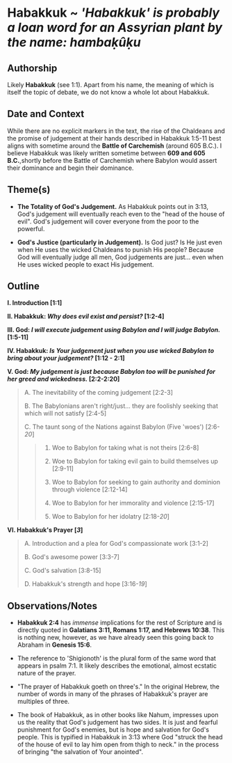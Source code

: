 # Habakkuk ~ *'Habakkuk' is probably a loan word for an Assyrian plant by the name: hambaḳûḳu*


## Authorship
Likely **Habakkuk** (see 1:1).  Apart from his name, the meaning of which is itself the topic of debate, we do not know a whole lot about Habakkuk.


## Date and Context
While there are no explicit markers in the text, the rise of the Chaldeans and the promise of judgement at their hands described in Habakkuk 1:5-11 best aligns with sometime around the **Battle of Carchemish** (around 605 B.C.).  I believe Habakkuk was likely written sometime between **609 and 605 B.C.**,shortly before the Battle of Carchemish where Babylon would assert their dominance and begin their dominance.


## Theme(s)
- **The Totality of God's Judgement.**  As Habakkuk points out in 3:13, God's judgement will eventually reach even to the "head of the house of evil".  God's judgement will cover everyone from the poor to the powerful.

- **God's Justice (particularly in Judgement).**  Is God just?  Is He just even when He uses the wicked Chaldeans to punish His people?  Because God will eventually judge all men, God judgements are just... even when He uses wicked people to exact His judgement.


## Outline
**I. Introduction  [1:1]**

**II. Habakkuk: *Why does evil exist and persist?*  [1:2-4]**

**III. God: *I will execute judgement using Babylon and I will judge Babylon.*  [1:5-11]**

**IV. Habakkuk: *Is Your judgement just when you use wicked Babylon to bring about your judgement?* [1:12 - 2:1]**

**V. God: *My judgement is just because Babylon too will be punished for her greed and wickedness.*  [2:2-2:20]**

  > A. The inevitability of the coming judgement [2:2-3]
  > 
  > B. The Babylonians aren't right/just... they are foolishly seeking that which will not satisfy  [2:4-5]
  > 
  > C. The taunt song of the Nations against Babylon (Five 'woes')  [2:6-*20*]
  > 
  > > 1. Woe to Babylon for taking what is not theirs  [2:6-8]
  > > 
  > > 2. Woe to Babylon for taking evil gain to build themselves up  [2:9-11]
  > > 
  > > 3. Woe to Babylon for seeking to gain authority and dominion through violence  [2:12-14]
  > > 
  > > 4. Woe to Babylon for her immorality and violence  [2:15-17]
  > > 
  > > 5. Woe to Babylon for her idolatry  [2:18-*20*]

**VI. Habakkuk's Prayer [*3*]**

  > A. Introduction and a plea for God's compassionate work  [3:1-2]
  > 
  > B. God's awesome power  [3:3-7]
  > 
  > C. God's salvation  [3:8-15]
  > 
  > D. Habakkuk's strength and hope  [3:16-*19*]


## Observations/Notes
  - **Habakkuk 2:4** has *immense* implications for the rest of Scripture and is directly quoted in **Galatians 3:11, Romans 1:17, and Hebrews 10:38**.  This is nothing new, however, as we have already seen this going back to Abraham in **Genesis 15:6**.

  - The reference to 'Shigionoth' is the plural form of the same word that appears in psalm 7:1.  It likely describes the emotional, almost ecstatic nature of the prayer.

  - "The prayer of Habakkuk goeth on three's."  In the original Hebrew, the number of words in many of the phrases of Habakkuk's prayer are multiples of three.

  - The book of Habakkuk, as in other books like Nahum, impresses upon us the reality that God's judgement has two sides.  It is just and fearful punishment for God's enemies, but is hope and salvation for God's people.  This is typified in Habakkuk in 3:13 where God "struck the head of the house of evil to lay him open from thigh to neck." in the process of bringing "the salvation of Your anointed".
